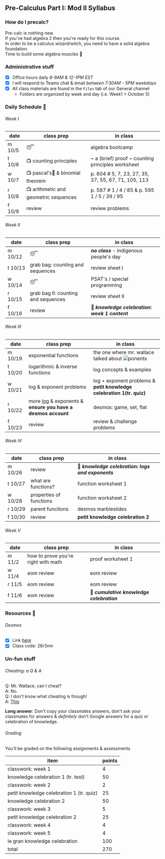 ## Pre-Calculus Part I: Mod II Syllabus

### How do I precalc?
Pre-calc is nothing new. \
If you've had algebra 2 then you're ready for this course. \
In order to be a calculus wizard/witch, you need to have a solid algebra foundation.\
Time to build some algebra muscles&nbsp;:muscle:

### Administrative stuff
- [x] Office hours daily _8-9AM & 12-1PM EST_
- [x] I will respond to Teams chat & email _between 7:30AM - 5PM weekdays_
- [x] All class materials are found in the `Files` tab of our General channel
  - Folders are organized by week and day (i.e. Week1 > October 5)


### Daily Schedule&nbsp;:calendar:

###### Week I
date | class prep | in class
---- | --------------------- | ---------
m 10/5 | :sleeping:|algebra bootcamp
t 10/6 | :tv:&nbsp;counting principles | ~ a (brief) proof ~ counting principles worksheet
w 10/7 | :tv:&nbsp;pascal's:small_red_triangle:&nbsp;& binomial theorem| p. 604 # 5, 7, 23, 27, 35, 37, 55, 67, 71, 105, 113
r 10/8 | :tv:&nbsp;arithmetic and geometric sequences|p. 587 # 1 / 4 / 85 & p. 595 1 / 5 / 39 / 95
f 10/9 | review | review problems

###### Week II
date | class prep | in class
---- | --------------------- | ---------
m 10/12 | :sleeping: | ***no class*** - indigenous people's day
t 10/13 | grab bag: counting and sequences | review sheet I
w 10/14 | :sleeping: | PSAT's / special programming
r 10/15 | grab bag II: counting and sequences | review sheet II
f 10/16 |review|:tada:&nbsp;***knowledge celebration: week 1 content***

###### Week III
date | class prep | in class
---- | --------------------- | ---------
m 10/19 | exponential functions | the one where mr. wallace talked about <img src="https://render.githubusercontent.com/render/math?math=e^x">ponents 
t 10/20 | logarithmic & inverse functions | log concepts & examples
w 10/21 | log & exponent problems | log + exponent problems & **petit knowledge celebration 1(tr. quiz)**
r 10/22 | more [log](https://www.youtube.com/watch?v=-fQGPZTECYs) & exponents & **ensure you have a desmos account** | desmos: game, set, flat
f 10/23 | review | review & challenge problems

###### Week IV
date | class prep | in class
---- | --------------------- | ---------
m 10/26 | review |:tada:&nbsp;***knowledge celebration: logs and exponents***
t 10/27 | what are functions? | function worksheet 1
w 10/28 | properties of functions | function worksheet 2
r 10/29 | parent functions | desmos marbleslides
f 10/30 | review |  **petit knowledge celebration 2**

###### Week V
date | class prep | in class
---- | --------------------- | ---------
m 11/2 | how to prove you're right with math | proof worksheet 1
w 11/4 | eom review |eom review
r 11/5 | eom review |eom review
f 11/6 | eom review | :tada:&nbsp;***cumulative knowledge celebration***

### Resources&nbsp;:hammer:

###### Desmos
 - [x] Link [here](student.desmos.com)
 - [x] Class code: 26r3nm

### Un-fun stuff

###### Cheating: a Q & A
Q: Mr. Wallace, can I cheat?\
A: No.\
Q: I don't know what cheating is though!\
A: [This](https://static01.nyt.com/images/2018/04/20/sports/20armstrong-promo/merlin_11277122_a72a3be1-0163-44fa-8895-e549bea3b953-superJumbo.jpg?quality=90&auto=webp)

**Long answer**: Don't copy your classmates answers, don't ask your classmates for answers & _definitely_ don't Google answers for a quiz or celebration of knowledge.

###### Grading
You'll be graded on the following assignments & assessments

item | points
---- | ------
classwork: week 1 | 4
knowledge celebration 1 (tr. test) | 50
classwork: week 2 | 2
petit knowledge celebration 1 (tr. quiz) | 25
knowledge celebration 2 | 50
classwork: week 3 | 5
petit knowledge celebration 2 | 25
classwork: week 4 | 4
classwork: week 5 | 4
le gran knowledge celebration | 100
total | 270
